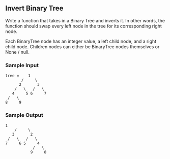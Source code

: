 
## Invert Binary Tree

Write a function that takes in a Binary Tree and inverts it. In other words,
the function should swap every left node in the tree for its corresponding
right node.

Each BinaryTree node has an integer value, a
left child node, and a right child node. Children
nodes can either be BinaryTree nodes themselves or
None / null.

### Sample Input
```
tree =    1
       /     \
      2       3
    /   \   /   \
   4     5 6     7
 /   \
8     9
```

### Sample Output
```
1
    /     \
   3       2
 /   \   /   \
7     6 5     4
            /   \
           9     8
```
